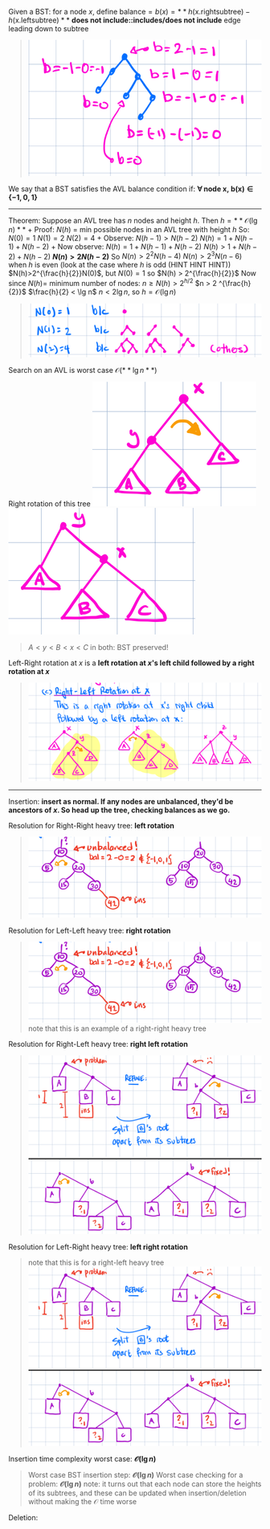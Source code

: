 Given a BST:
for a node $x$, define $\textrm{balance} = b(x) = **h(\textrm{x.rightsubtree}) - h(\textrm{x.leftsubtree})**$
**does not include::includes/does not include** edge leading down to subtree
> ![|300](z_attachments/Pasted%20image%2020250917114546.png)

We say that a BST satisfies the AVL balance condition if: **$\forall \mathrm{~node~x,~b(x)\in\{-1,0,1\}}$**

***

Theorem: Suppose an AVL tree has $n$ nodes and height $h$. Then $h = **\mathcal{O}(\lg n)**$
+
Proof:
$N(h)$ = min possible nodes in an AVL tree with height $h$
So: 
$N(0) = 1$
$N(1) = 2$
$N(2) = 4$
+
Observe:
$N(h - 1) > N(h-2)$
$N(h) = 1 + N(h-1) + N(h-2)$
+
Now observe:
$N(h)=1+N(h-1)+N(h-2)$
$N(h)>1+N(h-2)+N(h-2)$
**$N(n)>2N(h-2)$**
So $N(n)>2^2N(h-4)$
$N(n)>2^{3}N(n-6)$
when $h$ is even (look at the case where $h$ is odd (HINT HINT HINT))
$N(h)>2^{\frac{h}{2}}N(0)$, but $N(0) = 1$ so $N(h) > 2^{\frac{h}{2}}$
Now since $N(h) =$ minimum number of nodes:
$n\geq N(h)>2^{h/2}$
$n > 2 ^{\frac{h}{2}}$
$\frac{h}{2} < \lg n$
$n < 2 \lg n$, so $h = \mathcal{O}(\lg n)$
> ![|300](z_attachments/Pasted%20image%2020250919110947.png)

Search on an AVL is worst case $\mathcal{O}(**\lg n**)$

Right rotation of this tree
![|300](z_attachments/Pasted%20image%2020250919112438.png)
**![|300](z_attachments/Pasted%20image%2020250919112446.png)**
> $A<y<B<x<C$ in both: BST preserved!

Left-Right rotation at $x$ is a **left rotation at $x$'s left child followed by a right rotation at $x$**
> ![](z_attachments/Pasted%20image%2020250919113239.png)

***

Insertion: **insert as normal. If any nodes are unbalanced, they'd be ancestors of $x$. So head up the tree, checking balances as we go.**

Resolution for Right-Right heavy tree: **left rotation**
> ![](z_attachments/Pasted%20image%2020250924113300.png)

Resolution for Left-Left heavy tree: **right rotation**
> ![](z_attachments/Pasted%20image%2020250924113300.png)
> note that this is an example of a right-right heavy tree

Resolution for Right-Left heavy tree: **right left rotation**
> ![](z_attachments/Pasted%20image%2020250924113628.png)
> ![](z_attachments/Pasted%20image%2020250924113643.png)

Resolution for Left-Right heavy tree: **left right rotation**
> note that this is for a right-left heavy tree
> ![](z_attachments/Pasted%20image%2020250924113628.png)
> ![](z_attachments/Pasted%20image%2020250924113643.png)

Insertion time complexity worst case: **$\mathcal{O}(\lg n)$** 
> Worst case BST insertion step: **$\mathcal{O}(\lg n)$** 
> Worst case checking for a problem: **$\mathcal{O}(\lg n)$** 
> note: it turns out that each node can store the heights of its subtrees, and these can be updated when insertion/deletion without making the $\mathcal{O}$ time worse

Deletion: 

